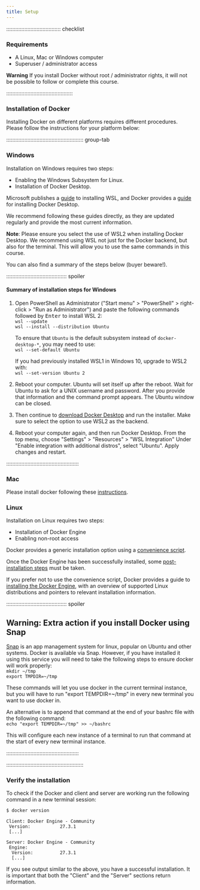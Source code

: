 ```yaml
---
title: Setup
---
```


::::::::::::::::::::::::::::::::::::  checklist

### Requirements

- A Linux, Mac or Windows computer
- Superuser / administrator access

**Warning** If you install Docker without root / administrator rights, it will not be possible to follow or complete this course.

::::::::::::::::::::::::::::::::::::::::::::

### Installation of Docker

Installing Docker on different platforms requires different procedures.
Please follow the instructions for your platform below:

::::::::::::::::::::::::::::::::::::::::::::::::::: group-tab

### Windows

Installation on Windows requires two steps:

- Enabling the Windows Subsystem for Linux.
- Installation of Docker Desktop.

Microsoft publishes a [guide](https://learn.microsoft.com/en-us/windows/wsl/install) to installing WSL,
and Docker provides a [guide](https://docs.docker.com/desktop/install/windows-install/") for installing Docker Desktop.

We recommend following these guides directly, as they are updated regularly and provide the most current information.

**Note**: Please ensure you select the use of WSL2 when installing Docker Desktop.
We recommend using WSL not just for the Docker backend, but also for the terminal.
This will allow you to use the same commands in this course.

You can also find a summary of the steps below (buyer beware!).

:::::::::::::::::::::::::::::::::::::::: spoiler

#### Summary of installation steps for Windows

1. Open PowerShell as Administrator ("Start menu" > "PowerShell" > right-click > "Run as Administrator")
   and paste the following commands followed by <kbd>Enter</kbd> to install WSL 2:  
   `wsl --update`  
   `wsl --install --distribution Ubuntu`

   To ensure that `Ubuntu` is the default subsystem instead of `docker-desktop-*`, you may need to use:  
   `wsl --set-default Ubuntu`

   If you had previously installed WSL1 in Windows 10, upgrade to WSL2 with:  
   `wsl --set-version Ubuntu 2`

2. Reboot your computer.
   Ubuntu will set itself up after the reboot.
   Wait for Ubuntu to ask for a UNIX username and password.
   After you provide that information and the command prompt appears.
   The Ubuntu window can be closed.

3. Then continue to [download Docker Desktop](https://desktop.docker.com/win/main/amd64/Docker%20Desktop%20Installer.exe) and run the installer.
   Make sure to select the option to use WSL2 as the backend.

4. Reboot your computer again, and then run Docker Desktop.
   From the top menu, choose "Settings" > "Resources" > "WSL Integration"
   Under "Enable integration with additional distros", select "Ubuntu".
   Apply changes and restart.

::::::::::::::::::::::::::::::::::::::::::::::::

### Mac

Please install docker following these [instructions](https://docs.docker.com/desktop/install/mac-install/).

### Linux

Installation on Linux requires two steps:

- Installation of Docker Engine
- Enabling non-root access

Docker provides a generic installation option using a [convenience script](https://docs.docker.com/engine/install/ubuntu/#install-using-the-convenience-script).

Once the Docker Engine has been successfully installed, some [post-installation steps](https://docs.docker.com/engine/install/linux-postinstall/) must be taken.

If you prefer not to use the convenience script,
Docker provides a guide to [installing the Docker Engine](https://docs.docker.com/engine/install/),
with an overview of supported Linux distributions and pointers to relevant installation information.

:::::::::::::::::::::::::::::::::::::::: spoiler

## Warning: Extra action if you install Docker using Snap

[Snap](https://snapcraft.io/) is an app management system for linux, popular on Ubuntu and other systems.
Docker is available via Snap.
However, if you have installed it using this service you will need to take the following steps to ensure docker will work properly:  
`mkdir ~/tmp`  
`export TMPDIR=~/tmp`

These commands will let you use docker in the current terminal instance,
but you will have to run "export TEMPDIR=~/tmp" in every new terminal you want to use docker in.

An alternative is to append that command at the end of your bashrc file with the following command:  
`echo "export TEMPDIR=~/tmp" >> ~/bashrc`

This will configure each new instance of a terminal to run that command at the start of every new terminal instance.

::::::::::::::::::::::::::::::::::::::::::::::::

:::::::::::::::::::::::::::::::::::::::::::::::::::

### Verify the installation

To check if the Docker and client and server are working run the following command in a new terminal session:

```bash
$ docker version
```
```output
Client: Docker Engine - Community
 Version:           27.3.1
 [...]

Server: Docker Engine - Community
 Engine:
  Version:          27.3.1
  [...]
```

If you see output similar to the above, you have a successful installation.
It is important that both the "Client" and the "Server" sections return information.
